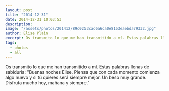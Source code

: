 ```yaml
---
layout: post
title: "2014-12-31"
date: 2014-12-31 10:03:53
description: 
image: "/assets/photos/201412/89c0253cad6a6ca0e8153eaebda79332.jpg"
author: Elise Plain
excerpt: Os transmito lo que me han transmitido a mí. Estas palabras llenas de sabiduría: &#34;Buenas noches Elise. Piensa que con cada momento comienza algo nuevo y si tú quieres será siempre mejor. Un beso muy grande. Disfruta mucho hoy, mañana y siempre.&#34;
tags: 
  - photos
  - all
---
```


Os transmito lo que me han transmitido a mí. Estas palabras llenas de sabiduría: &#34;Buenas noches Elise. Piensa que con cada momento comienza algo nuevo y si tú quieres será siempre mejor. Un beso muy grande. Disfruta mucho hoy, mañana y siempre.&#34;
<p></p>
